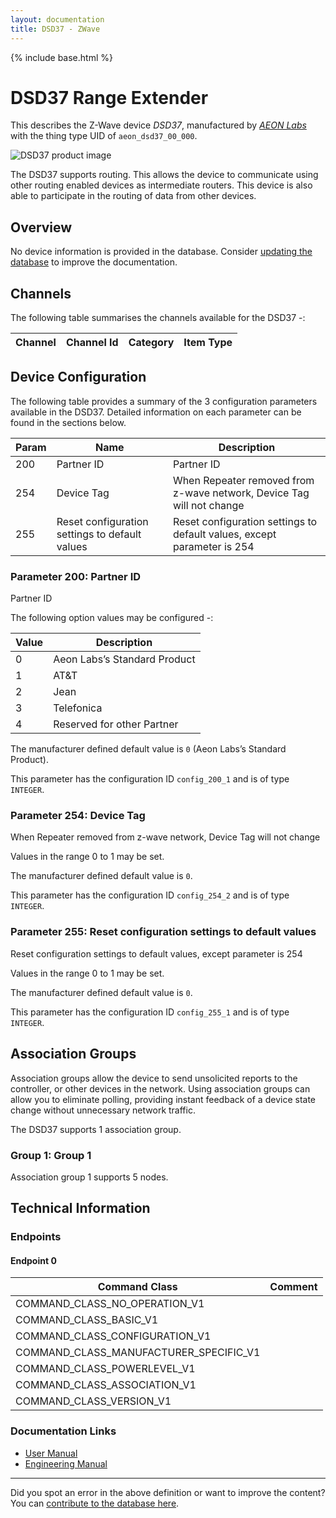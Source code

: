 ```yaml
---
layout: documentation
title: DSD37 - ZWave
---
```


{% include base.html %}

# DSD37 Range Extender
This describes the Z-Wave device *DSD37*, manufactured by *[AEON Labs](http://aeotec.com/)* with the thing type UID of ```aeon_dsd37_00_000```.

![DSD37 product image](https://www.cd-jackson.com/zwave_device_uploads/66/66_default.jpg)


The DSD37 supports routing. This allows the device to communicate using other routing enabled devices as intermediate routers.  This device is also able to participate in the routing of data from other devices.

## Overview

No device information is provided in the database. Consider [updating the database](http://www.cd-jackson.com/index.php/zwave/zwave-device-database/zwave-device-list/devicesummary/66) to improve the documentation.

## Channels

The following table summarises the channels available for the DSD37 -:

| Channel | Channel Id | Category | Item Type |
|---------|------------|----------|-----------|



## Device Configuration

The following table provides a summary of the 3 configuration parameters available in the DSD37.
Detailed information on each parameter can be found in the sections below.

| Param | Name  | Description |
|-------|-------|-------------|
| 200 | Partner ID | Partner ID |
| 254 | Device Tag | When Repeater removed from z-wave network, Device Tag will not change |
| 255 | Reset configuration settings to default values | Reset configuration settings to default values, except parameter is 254 |

### Parameter 200: Partner ID

Partner ID

The following option values may be configured -:

| Value  | Description |
|--------|-------------|
| 0 | Aeon Labs’s Standard Product |
| 1 | AT&T |
| 2 | Jean |
| 3 | Telefonica |
| 4 | Reserved for other Partner |

The manufacturer defined default value is ```0``` (Aeon Labs’s Standard Product).

This parameter has the configuration ID ```config_200_1``` and is of type ```INTEGER```.


### Parameter 254: Device Tag

When Repeater removed from z-wave network, Device Tag will not change

Values in the range 0 to 1 may be set.

The manufacturer defined default value is ```0```.

This parameter has the configuration ID ```config_254_2``` and is of type ```INTEGER```.


### Parameter 255: Reset configuration settings to default values

Reset configuration settings to default values, except parameter is 254

Values in the range 0 to 1 may be set.

The manufacturer defined default value is ```0```.

This parameter has the configuration ID ```config_255_1``` and is of type ```INTEGER```.


## Association Groups

Association groups allow the device to send unsolicited reports to the controller, or other devices in the network. Using association groups can allow you to eliminate polling, providing instant feedback of a device state change without unnecessary network traffic.

The DSD37 supports 1 association group.

### Group 1: Group 1


Association group 1 supports 5 nodes.

## Technical Information

### Endpoints

#### Endpoint 0

| Command Class | Comment |
|---------------|---------|
| COMMAND_CLASS_NO_OPERATION_V1| |
| COMMAND_CLASS_BASIC_V1| |
| COMMAND_CLASS_CONFIGURATION_V1| |
| COMMAND_CLASS_MANUFACTURER_SPECIFIC_V1| |
| COMMAND_CLASS_POWERLEVEL_V1| |
| COMMAND_CLASS_ASSOCIATION_V1| |
| COMMAND_CLASS_VERSION_V1| |

### Documentation Links

* [User Manual](https://www.cd-jackson.com/zwave_device_uploads/66/20-Range-Extender--Repeater-.pdf)
* [Engineering Manual](https://www.cd-jackson.com/zwave_device_uploads/66/z-wave-plus-aeotec-range-extender-engineering-sheet.pdf)

---

Did you spot an error in the above definition or want to improve the content?
You can [contribute to the database here](http://www.cd-jackson.com/index.php/zwave/zwave-device-database/zwave-device-list/devicesummary/66).
